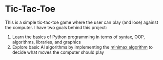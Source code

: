 # Tic-Tac-Toe
This is a simple tic-tac-toe game where the user can play (and lose) against the computer.  I have two goals behind this project:
1. Learn the basics of Python programming in terms of syntax, OOP, algorithms, libraries, and graphics
2. Explore basic AI algorithms by implementing the [minimax algorithm](https://en.wikipedia.org/wiki/Minimax) to decide what moves the computer should play
